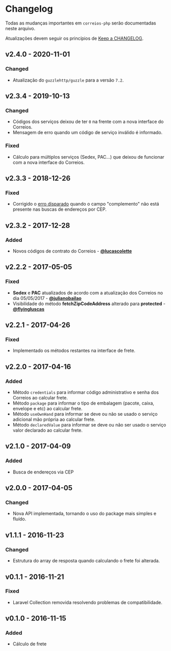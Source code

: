 # Changelog

Todas as mudanças importantes em `correios-php` serão documentadas neste arquivo.

Atualizações devem seguir os princípios de [Keep a CHANGELOG](http://keepachangelog.com/).

## v2.4.0 - 2020-11-01

### Changed
- Atualização do `guzzlehttp/guzzle` para a versão `7.2`.

## v2.3.4 - 2019-10-13

### Changed
- Códigos dos serviços deixou de ter `0` na frente com a nova interface do Correios.
- Mensagem de erro quando um código de serviço inválido é informado.

### Fixed
- Cálculo para múltiplos serviços (Sedex, PAC...) que deixou de funcionar com a nova interface do Correios.

## v2.3.3 - 2018-12-26

### Fixed
- Corrigido o [erro disparado](https://github.com/flyingluscas/correios-php/issues/17) quando o campo "complemento" não está presente nas buscas de endereços por CEP.

## v2.3.2 - 2017-12-28

### Added
- Novos códigos de contrato do Correios - **[@lucascolette](https://github.com/lucascolette)**

## v2.2.2 - 2017-05-05

### Fixed
- **Sedex** e **PAC** atualizados de acordo com a atualização dos Correios no dia 05/05/2017 - **[@julianobailao](https://github.com/julianobailao)**
- Visibilidade do método **fetchZipCodeAddress** alterado para **protected** - **[@flyingluscas](https://github.com/flyingluscas)**

## v2.2.1 - 2017-04-26

### Fixed
- Implementado os métodos restantes na interface de frete.

## v2.2.0 - 2017-04-16

### Added
- Método `credentials` para informar código administrativo e senha dos Correios ao calcular frete.
- Método `package` para informar o tipo de embalagem (pacote, caixa, envelope e etc) ao calcular frete.
- Método `useOwnHand` para informar se deve ou não se usado o serviço adicional mão própria ao calcular frete.
- Método `declaredValue` para informar se deve ou não ser usado o serviço valor declarado ao calcular frete.

## v2.1.0 - 2017-04-09

### Added
- Busca de endereços via CEP

## v2.0.0 - 2017-04-05

### Changed
- Nova API implementada, tornando o uso do package mais simples e fluído.

## v1.1.1 - 2016-11-23

### Changed
- Estrutura do array de resposta quando calculando o frete foi alterada.

## v0.1.1 - 2016-11-21

### Fixed
- Laravel Collection removida resolvendo problemas de compatibilidade.

## v0.1.0 - 2016-11-15

### Added
- Cálculo de frete
